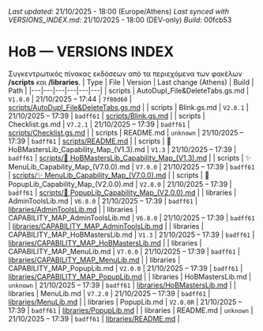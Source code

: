 *Last updated:* 21/10/2025 - 18:00 (Europe/Athens)
*Last synced with VERSIONS_INDEX.md:* 21/10/2025 - 18:00 (DEV-only)
*Build:* 00fcb53

# HoB — VERSIONS INDEX
Συγκεντρωτικός πίνακας εκδόσεων από τα περιεχόμενα των φακέλων **/scripts** και **/libraries**.
| Type | File | Version | Last change (Athens) | Build | Path |
|---|---|---|---|---|---|
| scripts | AutoDupl_File&DeleteTabs.gs.md | `V1.0.0` | 21/10/2025 – 17:44 | `7f80d60` | [scripts/AutoDupl_File&DeleteTabs.gs.md](https://raw.githubusercontent.com/2mrowman/hob-kb-archives-72A1/main/scripts/AutoDupl_File%26DeleteTabs.gs.md) |
| scripts | Blink.gs.md | `V2.0.1` | 21/10/2025 – 17:39 | `badff61` | [scripts/Blink.gs.md](https://raw.githubusercontent.com/2mrowman/hob-kb-archives-72A1/main/scripts/Blink.gs.md) |
| scripts | Checklist.gs.md | `V7.2.1` | 21/10/2025 – 17:39 | `badff61` | [scripts/Checklist.gs.md](https://raw.githubusercontent.com/2mrowman/hob-kb-archives-72A1/main/scripts/Checklist.gs.md) |
| scripts | README.md | `unknown` | 21/10/2025 – 17:39 | `badff61` | [scripts/README.md](https://raw.githubusercontent.com/2mrowman/hob-kb-archives-72A1/main/scripts/README.md) |
| scripts | 🧩 HoBMastersLib_Capability_Map_(V1.3).md | `V1.3` | 21/10/2025 – 17:39 | `badff61` | [scripts/🧩 HoBMastersLib_Capability_Map_(V1.3).md](https://raw.githubusercontent.com/2mrowman/hob-kb-archives-72A1/main/scripts/%F0%9F%A7%A9%20HoBMastersLib_Capability_Map_(V1.3).md) |
| scripts | ✨ MenuLib_Capability_Map_(V7.0.0).md | `V7.0.0` | 21/10/2025 – 17:39 | `badff61` | [scripts/✨ MenuLib_Capability_Map_(V7.0.0).md](https://raw.githubusercontent.com/2mrowman/hob-kb-archives-72A1/main/scripts/%E2%9C%A8%20MenuLib_Capability_Map_(V7.0.0).md) |
| scripts | 🎨 PopupLib_Capability_Map_(V2.0.0).md | `V2.0.0` | 21/10/2025 – 17:39 | `badff61` | [scripts/🎨 PopupLib_Capability_Map_(V2.0.0).md](https://raw.githubusercontent.com/2mrowman/hob-kb-archives-72A1/main/scripts/%F0%9F%8E%A8%20PopupLib_Capability_Map_(V2.0.0).md) |
| libraries | AdminToolsLib.md | `V6.8.0` | 21/10/2025 – 17:39 | `badff61` | [libraries/AdminToolsLib.md](https://raw.githubusercontent.com/2mrowman/hob-kb-archives-72A1/main/libraries/AdminToolsLib.md) |
| libraries | CAPABILITY_MAP_AdminToolsLib.md | `V6.8.0` | 21/10/2025 – 17:39 | `badff61` | [libraries/CAPABILITY_MAP_AdminToolsLib.md](https://raw.githubusercontent.com/2mrowman/hob-kb-archives-72A1/main/libraries/CAPABILITY_MAP_AdminToolsLib.md) |
| libraries | CAPABILITY_MAP_HoBMastersLib.md | `V1.3` | 21/10/2025 – 17:39 | `badff61` | [libraries/CAPABILITY_MAP_HoBMastersLib.md](https://raw.githubusercontent.com/2mrowman/hob-kb-archives-72A1/main/libraries/CAPABILITY_MAP_HoBMastersLib.md) |
| libraries | CAPABILITY_MAP_MenuLib.md | `V7.0.0` | 21/10/2025 – 17:39 | `badff61` | [libraries/CAPABILITY_MAP_MenuLib.md](https://raw.githubusercontent.com/2mrowman/hob-kb-archives-72A1/main/libraries/CAPABILITY_MAP_MenuLib.md) |
| libraries | CAPABILITY_MAP_PopupLib.md | `V2.0.0` | 21/10/2025 – 17:39 | `badff61` | [libraries/CAPABILITY_MAP_PopupLib.md](https://raw.githubusercontent.com/2mrowman/hob-kb-archives-72A1/main/libraries/CAPABILITY_MAP_PopupLib.md) |
| libraries | HoBMastersLib.md | `unknown` | 21/10/2025 – 17:39 | `badff61` | [libraries/HoBMastersLib.md](https://raw.githubusercontent.com/2mrowman/hob-kb-archives-72A1/main/libraries/HoBMastersLib.md) |
| libraries | MenuLib.md | `V7.2.0` | 21/10/2025 – 17:39 | `badff61` | [libraries/MenuLib.md](https://raw.githubusercontent.com/2mrowman/hob-kb-archives-72A1/main/libraries/MenuLib.md) |
| libraries | PopupLib.md | `V2.0.0R` | 21/10/2025 – 17:39 | `badff61` | [libraries/PopupLib.md](https://raw.githubusercontent.com/2mrowman/hob-kb-archives-72A1/main/libraries/PopupLib.md) |
| libraries | README.md | `unknown` | 21/10/2025 – 17:39 | `badff61` | [libraries/README.md](https://raw.githubusercontent.com/2mrowman/hob-kb-archives-72A1/main/libraries/README.md) |

